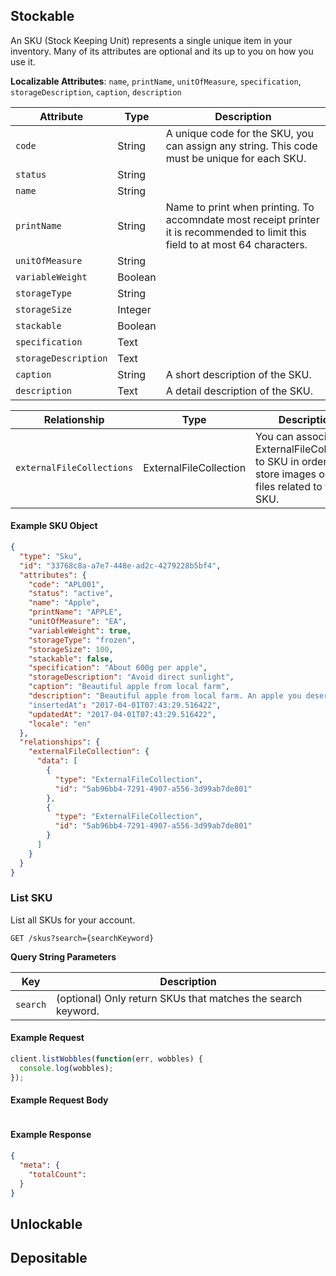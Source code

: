 ## Stockable

An SKU (Stock Keeping Unit) represents a single unique item in your inventory. Many of its attributes are optional and its up to you on how you use it.

**Localizable Attributes**: `name`, `printName`, `unitOfMeasure`, `specification`, `storageDescription`, `caption`,  `description`

Attribute              | Type     | Description
-----------------------|----------|-----------
`code`                 | String   | A unique code for the SKU, you can assign any string. This code must be unique for each SKU.
`status`               | String   |
`name`                 | String   |
`printName`            | String   | Name to print when printing. To accomndate most receipt printer it is recommended to limit this field to at most 64 characters.
`unitOfMeasure`        | String   |
`variableWeight`       | Boolean  |
`storageType`          | String   |
`storageSize`          | Integer  |
`stackable`            | Boolean  |
`specification`        | Text     |
`storageDescription`   | Text     |
`caption`              | String   | A short description of the SKU.
`description`          | Text     | A detail description of the SKU.


Relationship                        | Type                     | Description
------------------------------------|--------------------------|-----------
`externalFileCollections`           | ExternalFileCollection   | You can associate ExternalFileCollection to SKU in order to store images or any files related to the SKU.


#### Example SKU Object

```json
{
  "type": "Sku",
  "id": "33768c8a-a7e7-448e-ad2c-4279228b5bf4",
  "attributes": {
    "code": "APL001",
    "status": "active",
    "name": "Apple",
    "printName": "APPLE",
    "unitOfMeasure": "EA",
    "variableWeight": true,
    "storageType": "frozen",
    "storageSize": 100,
    "stackable": false,
    "specification": "About 600g per apple",
    "storageDescription": "Avoid direct sunlight",
    "caption": "Beautiful apple from local farm",
    "description": "Beautiful apple from local farm. An apple you deserve to have."
    "insertedAt": "2017-04-01T07:43:29.516422",
    "updatedAt": "2017-04-01T07:43:29.516422",
    "locale": "en"
  },
  "relationships": {
    "externalFileCollection": {
      "data": [
        {
          "type": "ExternalFileCollection",
          "id": "5ab96bb4-7291-4907-a556-3d99ab7de801"
        },
        {
          "type": "ExternalFileCollection",
          "id": "5ab96bb4-7291-4907-a556-3d99ab7de801"
        }
      ]
    }
  }
}
```

### List SKU

List all SKUs for your account.

```endpoint
GET /skus?search={searchKeyword}
```

**Query String Parameters**

Key           | Description
--------------|-----------
`search`      | (optional) Only return SKUs that matches the search keyword.


#### Example Request

```javascript
client.listWobbles(function(err, wobbles) {
  console.log(wobbles);
});
```

#### Example Request Body

```json


```

#### Example Response
```json
{
  "meta": {
    "totalCount":
  }
}

```


## Unlockable

## Depositable

